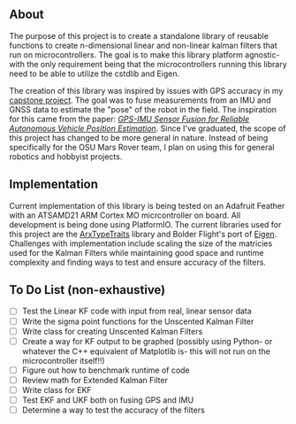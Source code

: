 ## About

The purpose of this project is to create a standalone library of reusable functions to create n-dimensional linear and non-linear kalman filters that run on microcontrollers. The goal is to make this library platform agnostic- with the 
only requirement being that the microcontrollers running this library need to be able to utilize the cstdlib and Eigen.

The creation of this library was inspired by issues with GPS accuracy in my [capstone project](https://github.com/OSURoboticsClub/Rover_RDF_Capstone). The goal was to fuse measurements from an IMU and GNSS data to estimate the "pose" of the robot in the field. The inspiration for this came from the paper: [*GPS-IMU Sensor Fusion for Reliable Autonomous Vehicle Position Estimation*](https://arxiv.org/pdf/2405.08119). Since I've graduated, the scope of this project has changed to be more general in nature. Instead of being specifically for the OSU Mars Rover team, I plan on using this for general robotics and hobbyist projects.

## Implementation

Current implementation of this library is being tested on an Adafruit Feather with an ATSAMD21 ARM Cortex MO micrcontroller on board. All development is being done using PlatformIO. The current libraries used for this project are the [ArxTypeTraits](https://github.com/hideakitai/ArxTypeTraits) library and Bolder Flight's port of [Eigen](https://github.com/bolderflight/eigen). Challenges with implementation include scaling the size of the matricies used for the Kalman Filters while maintaining good space and runtime complexity and finding ways to test and ensure accuracy of the filters.

## To Do List (non-exhaustive)
- [ ] Test the Linear KF code with input from real, linear sensor data
- [ ] Write the sigma point functions for the Unscented Kalman Filter
- [ ] Write class for creating Unscented Kalman Filters
- [ ] Create a way for KF output to be graphed (possibly using Python- or whatever the C++ equivalent of Matplotlib is- this will not run on the microcontroller itself!!)
- [ ] Figure out how to benchmark runtime of code
- [ ] Review math for Extended Kalman Filter
- [ ] Write class for EKF
- [ ] Test EKF and UKF both on fusing GPS and IMU
- [ ] Determine a way to test the accuracy of the filters
